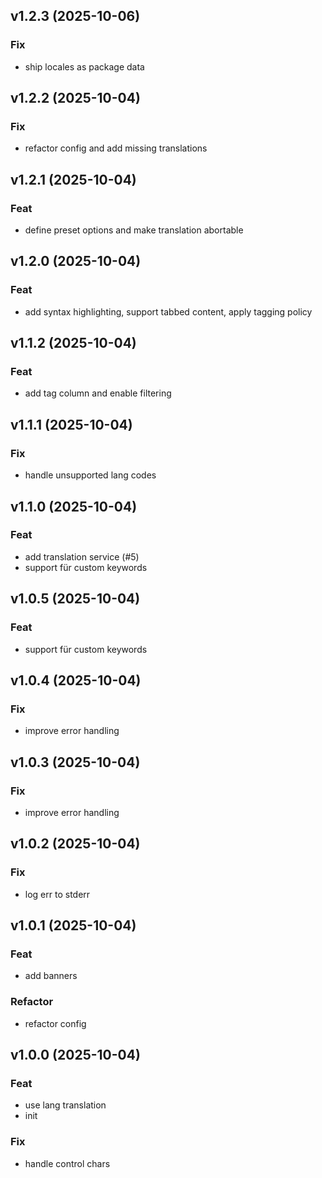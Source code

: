 ## v1.2.3 (2025-10-06)

### Fix

- ship locales as package data

## v1.2.2 (2025-10-04)

### Fix

- refactor config and add missing translations

## v1.2.1 (2025-10-04)

### Feat

- define preset options and make translation abortable

## v1.2.0 (2025-10-04)

### Feat

- add syntax highlighting, support tabbed content, apply tagging policy

## v1.1.2 (2025-10-04)

### Feat

- add tag column and enable filtering

## v1.1.1 (2025-10-04)

### Fix

- handle unsupported lang codes

## v1.1.0 (2025-10-04)

### Feat

- add translation service (#5)
- support für custom keywords

## v1.0.5 (2025-10-04)

### Feat

- support für custom keywords

## v1.0.4 (2025-10-04)

### Fix

- improve error handling

## v1.0.3 (2025-10-04)

### Fix

- improve error handling

## v1.0.2 (2025-10-04)

### Fix

- log err to stderr

## v1.0.1 (2025-10-04)

### Feat

- add banners

### Refactor

- refactor config

## v1.0.0 (2025-10-04)

### Feat

- use lang translation
- init

### Fix

- handle control chars
